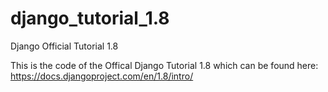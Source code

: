 # django_tutorial_1.8
Django Official Tutorial 1.8

This is the code of the Offical Django Tutorial 1.8 which can be found here:
https://docs.djangoproject.com/en/1.8/intro/
